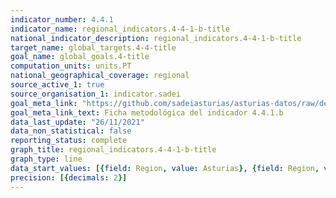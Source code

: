```yaml
---
indicator_number: 4.4.1
indicator_name: regional_indicators.4-4-1-b-title
national_indicator_description: regional_indicators.4-4-1-b-title
target_name: global_targets.4-4-title
goal_name: global_goals.4-title
computation_units: units.PT
national_geographical_coverage: regional
source_active_1: true
source_organisation_1: indicator.sadei
goal_meta_link: "https://github.com/sadeiasturias/asturias-datos/raw/develop/descargas/metodologia/4.4.1.b.pdf"
goal_meta_link_text: Ficha metodológica del indicador 4.4.1.b
data_last_update: "26/11/2021"
data_non_statistical: false
reporting_status: complete
graph_title: regional_indicators.4-4-1-b-title
graph_type: line
data_start_values: [{field: Region, value: Asturias}, {field: Region, value: España}]
precision: [{decimals: 2}]
---
```


